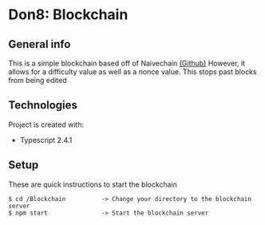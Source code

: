 # Don8: Blockchain


## General info
This is a simple blockchain based off of Naivechain [(Github)](https://github.com/lhartikk/naivechain)
However, it allows for a difficulty value as well as a nonce value. This stops past blocks from being edited


## Technologies
Project is created with:
* Typescript 2.4.1


## Setup
These are quick instructions to start the blockchain

```
$ cd /Blockchain          -> Change your directory to the blockchain server
$ npm start               -> Start the blockchain server